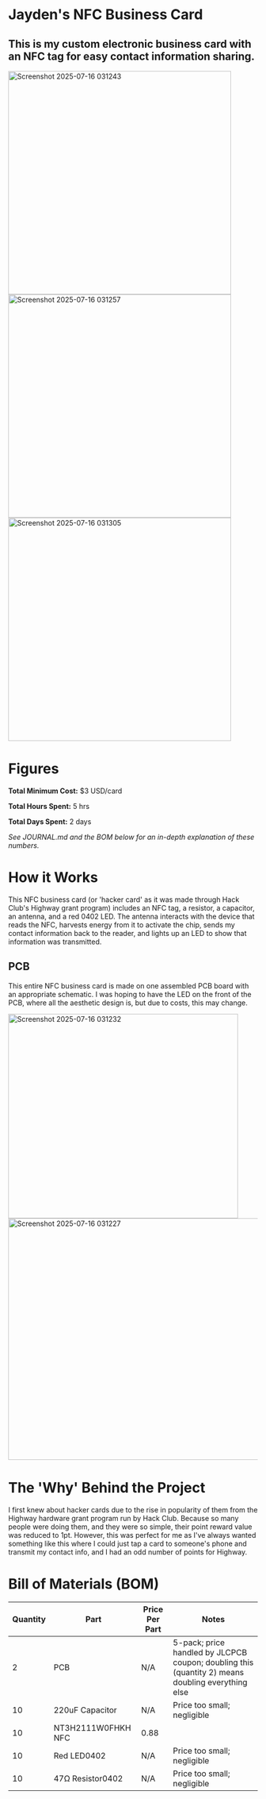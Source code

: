# Jayden's NFC Business Card

This is my custom electronic business card with an NFC tag for easy contact information sharing.
-

<img height="450" alt="Screenshot 2025-07-16 031243" src="https://github.com/user-attachments/assets/e1a09740-0ec3-4847-88c8-2a3102d26e5f" />
<img height="450" alt="Screenshot 2025-07-16 031257" src="https://github.com/user-attachments/assets/49d6e19b-876e-4b44-b701-7d055f86a698" />
<img height="450" alt="Screenshot 2025-07-16 031305" src="https://github.com/user-attachments/assets/2772f20e-8c39-48d5-a1c0-28bcd1b076ca" />


# Figures

**Total Minimum Cost:** $3 USD/card

**Total Hours Spent:** 5 hrs

**Total Days Spent:** 2 days

*See JOURNAL.md and the BOM below for an in-depth explanation of these numbers.*


# How it Works

This NFC business card (or 'hacker card' as it was made through Hack Club's Highway grant program) includes an NFC tag, a resistor, a capacitor, an antenna, and a red 0402 LED. The antenna interacts with the device that reads the NFC, harvests energy from it to activate the chip, sends my contact information back to the reader, and lights up an LED to show that information was transmitted.

PCB
-

This entire NFC business card is made on one assembled PCB board with an appropriate schematic. I was hoping to have the LED on the front of the PCB, where all the aesthetic design is, but due to costs, this may change.

<img width="464" height="412" alt="Screenshot 2025-07-16 031232" src="https://github.com/user-attachments/assets/2e6c465c-5053-47ed-8a8f-5f8b4bd4cf4d" />

<img width="780" height="487" alt="Screenshot 2025-07-16 031227" src="https://github.com/user-attachments/assets/35453428-ca4f-4009-abbb-9e9953806418" />


# The 'Why' Behind the Project

I first knew about hacker cards due to the rise in popularity of them from the Highway hardware grant program run by Hack Club. Because so many people were doing them, and they were so simple, their point reward value was reduced to 1pt. However, this was perfect for me as I've always wanted something like this where I could just tap a card to someone's phone and transmit my contact info, and I had an odd number of points for Highway.


# Bill of Materials (BOM)

| Quantity | Part               | Price Per Part | Notes                                                                                             |
|----------|--------------------|----------------|---------------------------------------------------------------------------------------------------|
| 2        | PCB                | N/A            | 5-pack; price handled by JLCPCB coupon; doubling this (quantity 2) means doubling everything else |
| 10       | 220uF Capacitor    | N/A            | Price too small; negligible                                                                       |
| 10       | NT3H2111W0FHKH NFC | 0.88           |                                                                                                   |
| 10       | Red LED0402        | N/A            | Price too small; negligible                                                                       |
| 10       | 47Ω Resistor0402   | N/A            | Price too small; negligible                                                                       |
